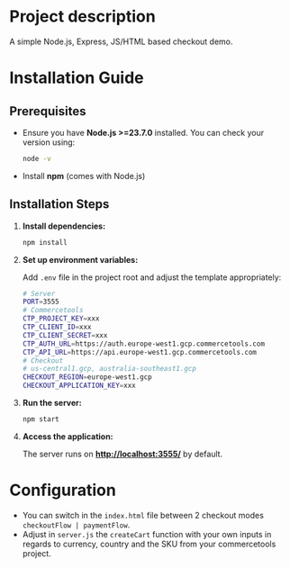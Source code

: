 # Project description

A simple Node.js, Express, JS/HTML based checkout demo.

# Installation Guide

## Prerequisites

- Ensure you have **Node.js >=23.7.0** installed. You can check your version using:
  ```sh
  node -v
  ```
- Install **npm** (comes with Node.js)

## Installation Steps

1. **Install dependencies:**

   ```sh
   npm install
   ```

2. **Set up environment variables:**

   Add `.env` file in the project root and adjust the template appropriately:

   ```sh
   # Server
   PORT=3555
   # Commercetools
   CTP_PROJECT_KEY=xxx
   CTP_CLIENT_ID=xxx
   CTP_CLIENT_SECRET=xxx
   CTP_AUTH_URL=https://auth.europe-west1.gcp.commercetools.com
   CTP_API_URL=https://api.europe-west1.gcp.commercetools.com
   # Checkout
   # us-central1.gcp, australia-southeast1.gcp
   CHECKOUT_REGION=europe-west1.gcp
   CHECKOUT_APPLICATION_KEY=xxx
   ```

3. **Run the server:**

   ```sh
   npm start
   ```

4. **Access the application:**

   The server runs on **[http://localhost:3555/](http://localhost:3555/)** by default.

# Configuration

- You can switch in the `index.html` file between 2 checkout modes `checkoutFlow | paymentFlow`.
- Adjust in `server.js` the `createCart` function with your own inputs in regards to currency, country and the SKU from your commercetools project.

